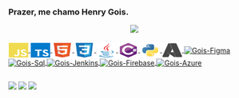 ### Prazer, me chamo Henry Gois.
<div align="center">
  <a href="https://github.com/henry-gois">
  <img height="180em" src="https://github-readme-stats.vercel.app/api/top-langs/?username=henry-gois&layout=compact&langs_count=7&theme=dark"/>
    
</div>
<div><br>
  
  <img align="center" alt="Gois-Js" height="30" width="40" src="https://raw.githubusercontent.com/devicons/devicon/master/icons/javascript/javascript-plain.svg">
  <img align="center" alt="Gois-Ts" height="30" width="40" src="https://raw.githubusercontent.com/devicons/devicon/master/icons/typescript/typescript-plain.svg">
  <img align="center" alt="Gois-HTML" height="30" width="40" src="https://raw.githubusercontent.com/devicons/devicon/master/icons/html5/html5-original.svg">
  <img align="center" alt="Gois-CSS" height="30" width="40" src="https://raw.githubusercontent.com/devicons/devicon/master/icons/css3/css3-original.svg">
  <img align="center" alt="Gois-Java" height="30" width="40" src="https://raw.githubusercontent.com/devicons/devicon/master/icons/java/java-original.svg">
  <img align="center" alt="Gois-Csharp" height="30" width="40" src="https://raw.githubusercontent.com/devicons/devicon/master/icons/csharp/csharp-original.svg">
  <img align="center" alt="Gois-Python" height="30" width="40" src="https://raw.githubusercontent.com/devicons/devicon/master/icons/python/python-original.svg">
  <img align="center" alt="Gois-Azure" height="30" width="40" src="https://raw.githubusercontent.com/devicons/devicon/master/icons/azure/azure-plain.svg">
  <img align="center" alt="Gois-Figma" height="30" width="40" src="https://camo.githubusercontent.com/2996d784fbc06678a296b5bbc3dcfad7b18805ec4b880f8d30b3f9f216cdb724/68747470733a2f2f63646e2e6a7364656c6976722e6e65742f67682f64657669636f6e732f64657669636f6e406c61746573742f69636f6e732f6669676d612f6669676d612d6f726967696e616c2e737667">
  <img align="center" alt="Gois-Sql" height="30" width="40" src="https://camo.githubusercontent.com/2facb89b414f4beb89250ff00956b210e030d79c1c78489e555fc2921e158b8a/68747470733a2f2f63646e2e6a7364656c6976722e6e65742f67682f64657669636f6e732f64657669636f6e2f69636f6e732f706f737467726573716c2f706f737467726573716c2d6f726967696e616c2e737667">
  <img align="center" alt="Gois-Jenkins" height="30" width="40" src="https://camo.githubusercontent.com/bbcf7f21beff42ef6ff1581325d63f9e943017fb2a5612ae58682b263688328e/68747470733a2f2f63646e2e6a7364656c6976722e6e65742f67682f64657669636f6e732f64657669636f6e406c61746573742f69636f6e732f6a656e6b696e732f6a656e6b696e732d6f726967696e616c2e737667">
  <img align="center" alt="Gois-Firebase" height="30" width="40" src="https://camo.githubusercontent.com/392060afbc0ed54aef403b2cae62459e47f313282da1ab0aa21182f919bae7e0/68747470733a2f2f63646e2e6a7364656c6976722e6e65742f67682f64657669636f6e732f64657669636f6e406c61746573742f69636f6e732f66697265626173652f66697265626173652d6f726967696e616c2e737667">
  <img align="center" alt="Gois-Azure" height="30" width="40" src="https://camo.githubusercontent.com/ad703212811b402906d5de77c39b53de9fad281bf8bb47cfcb4c176c64514d3a/68747470733a2f2f63646e2e6a7364656c6976722e6e65742f67682f64657669636f6e732f64657669636f6e406c61746573742f69636f6e732f616e64726f696473747564696f2f616e64726f696473747564696f2d6f726967696e616c2e737667">

  
  ##
 
<div> 
  <a href="https://instagram.com/goisss_" target="_blank"><img src="https://img.shields.io/badge/-Instagram-%23E4405F?style=for-the-badge&logo=instagram&logoColor=white" target="_blank"></a>
  <a href = "mailto:hgr.henrygois@gmail.com"><img src="https://img.shields.io/badge/-Gmail-%23333?style=for-the-badge&logo=gmail&logoColor=white" target="_blank"></a>
  <a href="https://www.linkedin.com/in/henry-gois-ribeiro-3ab690261" target="_blank"><img src="https://img.shields.io/badge/-LinkedIn-%230077B5?style=for-the-badge&logo=linkedin&logoColor=white" target="_blank"></a> 
  
</div>

